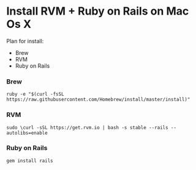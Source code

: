 # Install RVM + Ruby on Rails on Mac Os X

Plan for install:

 * Brew
 * RVM
 * Ruby on Rails


### Brew

```console
ruby -e "$(curl -fsSL https://raw.githubusercontent.com/Homebrew/install/master/install)"
```
### RVM

```console
sudo \curl -sSL https://get.rvm.io | bash -s stable --rails --autolibs=enable
```

### Ruby on Rails
```console
gem install rails
```
